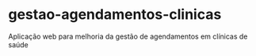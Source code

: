 # gestao-agendamentos-clinicas
Aplicação web para melhoria da gestão de agendamentos em clínicas de saúde
